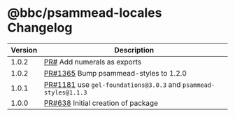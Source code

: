 # @bbc/psammead-locales Changelog

| Version | Description                                                                                                       |
| ------- | ----------------------------------------------------------------------------------------------------------------- |
| 1.0.2   | [PR#](https://github.com/bbc/psammead/pull/) Add numerals as exports |
| 1.0.2   | [PR#1365](https://github.com/bbc/psammead/pull/1365) Bump psammead-styles to 1.2.0 |
| 1.0.1   | [PR#1181](https://github.com/BBC-News/psammead/pull/1181) use `gel-foundations@3.0.3` and `psammead-styles@1.1.3` |
| 1.0.0   | [PR#638](https://github.com/BBC-News/psammead/pull/638) Initial creation of package                               |
